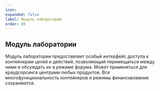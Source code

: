 ```yaml
---
icon: 
expanded: false
label: Модуль лаборатории
order: 89
---
```

## Модуль лаборатории
Модуль лаборатории предоставляет особый интерфейс доступа к контейнерам целей и действий, позволяющий перемещаться между ними и обсуждать их в режиме форума. Может применяться для краудсорсинга центрами любых продуктов. Вся многофункциональность контейнеров и режимы финансирования сохраняются.
